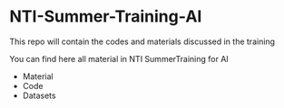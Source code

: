 # NTI-Summer-Training-AI
This repo will contain the codes and materials discussed in the training

You can find here all material in NTI SummerTraining for AI
- Material
- Code 
- Datasets
